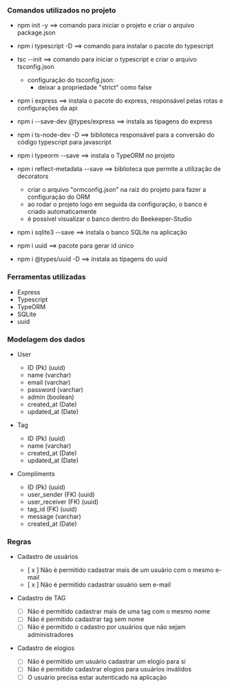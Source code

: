 ### Comandos utilizados no projeto
- npm init -y ==> comando para iniciar o projeto e criar o arquivo package.json

- npm i typescript -D ==> comando para instalar o pacote do typescript

- tsc --init ==> comando para iniciar o typescript e criar o arquivo tsconfig.json
    - configuração do tsconfig.json:
        - deixar a propriedade "strict" como false

- npm i express ==> instala o pacote do express, responsável pelas rotas e configurações da api
- npm i --save-dev @types/express ==> instala as tipagens do express

- npm i ts-node-dev -D ==> biblioteca responsável para a conversão do código typescript para javascript

- npm i typeorm --save ==> instala o TypeORM no projeto
- npm i reflect-metadata --save ==> biblioteca que permite a utilização de decorators
    - criar o arquivo "ormconfig.json" na raiz do projeto para fazer a configuração do ORM
    - ao rodar o projeto logo em seguida da configuração, o banco é criado automaticamente
    - é possível visualizar o banco dentro do Beekeeper-Studio

- npm i sqlite3 --save ==> instala o banco SQLite na aplicação

- npm i uuid ==> pacote para gerar id único
- npm i @types/uuid -D ==> instala as tipagens do uuid

### Ferramentas utilizadas
- Express
- Typescript
- TypeORM
- SQLite
- uuid

### Modelagem dos dados
- User
    - ID (Pk) (uuid)
    - name (varchar)
    - email (varchar)
    - password (varchar)
    - admin (boolean)
    - created_at (Date)
    - updated_at (Date)

- Tag
    - ID (Pk) (uuid)
    - name (varchar)
    - created_at (Date)
    - updated_at (Date)

- Compliments
    - ID (Pk) (uuid)
    - user_sender (FK) (uuid)
    - user_receiver (FK) (uuid)
    - tag_id (FK) (uuid)
    - message (varchar)
    - created_at (Date)

### Regras
- Cadastro de usuários
    - [ x ] Não é permitido cadastrar mais de um usuário com o mesmo e-mail
    - [ x ] Não é permitido cadastrar usuário sem e-mail

- Cadastro de TAG
    - [ ] Não é permitido cadastrar mais de uma tag com o mesmo nome
    - [ ] Não é permitido cadastrar tag sem nome
    - [ ] Não é permitido o cadastro por usuários que não sejam administradores

- Cadastro de elogios
    - [ ] Não é permitido um usuário cadastrar um elogio para si
    - [ ] Não é permitido cadastrar elogios para usuários inválidos
    - [ ] O usuário precisa estar autenticado na aplicação